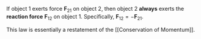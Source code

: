 If object 1 exerts force $\mathbf{F}_{21}$ on object 2, then object 2 **always** exerts the **reaction force** $\mathbf{F}_{12}$ on object 1. Specifically, $\mathbf{F}_{12}=-\mathbf{F}_{21}$.

This law is essentially a restatement of the [[Conservation of Momentum]].